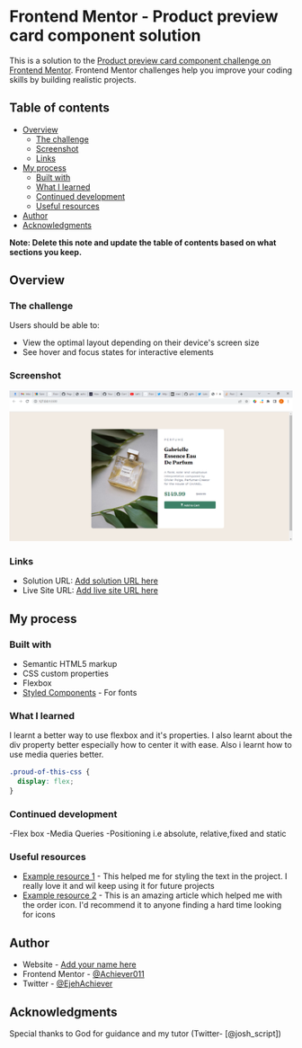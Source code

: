 # Frontend Mentor - Product preview card component solution

This is a solution to the [Product preview card component challenge on Frontend Mentor](https://www.frontendmentor.io/challenges/product-preview-card-component-GO7UmttRfa). Frontend Mentor challenges help you improve your coding skills by building realistic projects. 

## Table of contents

- [Overview](#overview)
  - [The challenge](#the-challenge)
  - [Screenshot](#screenshot)
  - [Links](#links)
- [My process](#my-process)
  - [Built with](#built-with)
  - [What I learned](#what-i-learned)
  - [Continued development](#continued-development)
  - [Useful resources](#useful-resources)
- [Author](#author)
- [Acknowledgments](#acknowledgments)

**Note: Delete this note and update the table of contents based on what sections you keep.**

## Overview

### The challenge

Users should be able to:

- View the optimal layout depending on their device's screen size
- See hover and focus states for interactive elements

### Screenshot

![](./Product-preview-screenshot.png)



### Links

- Solution URL: [Add solution URL here](https://your-solution-url.com)
- Live Site URL: [Add live site URL here](https://your-live-site-url.com)

## My process

### Built with

- Semantic HTML5 markup
- CSS custom properties
- Flexbox
- [Styled Components](https://fonts.google.com/) - For fonts



### What I learned

I learnt a better way to use flexbox and it's properties. I also learnt about the div property better especially how to center it with ease.
Also i learnt how to use media queries better. 


```css
.proud-of-this-css {
  display: flex;
}
```



### Continued development
-Flex box
-Media Queries
-Positioning i.e absolute, relative,fixed and static



### Useful resources

- [Example resource 1](https://fonts.google.com/) - This helped me for styling the text in the project. I really love it and wil keep using it for future projects
- [Example resource 2](https://ionic.io/ionicons) - This is an amazing article which helped me with the order icon. I'd recommend it to anyone finding a hard time looking for icons 



## Author

- Website - [Add your name here](https://www.your-site.com)
- Frontend Mentor - [@Achiever011](https://www.frontendmentor.io/profile/Achiever011)
- Twitter - [@EjehAchiever](https://www.twitter.com/EjehAchiever)


## Acknowledgments
Special thanks to God for guidance and my tutor (Twitter- [@josh_script]) 


